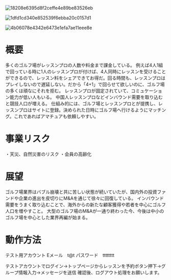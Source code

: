 ![18208e6395d8f2ceffe4e89be83526eb](https://user-images.githubusercontent.com/61620829/107138470-ed587280-6957-11eb-8ae3-3bf145c887d2.gif)

![1dfd1cd340e852539f6ebba20c0157d1](https://user-images.githubusercontent.com/61620829/107139689-82f80000-6960-11eb-81e6-c30848c1f6da.gif)

![4b06078e4342e6473e1efa7ae11eee8e](https://user-images.githubusercontent.com/61620829/107139754-f568e000-6960-11eb-90e9-8bf2dc310fc5.gif)
# 概要
多くのゴルフ場がレッスンプロの人数や料金まで課金している。
例えば4人1組で回っている時に1人のレッスンプロが付けば、4人同時にレッスンを受けることができるので、レッスン料をシェアできてお得だ。回る時間も、レッスンプロはプレイしないので遅延しない。だから「4+1」で回らせて欲しいのに、ゴルフ場の多くは頑なにそれを拒む。
レッスンプロが固定されていて、コミュケーション能力が低い人もいる。
中国人レッスンプロなどインバウンド需要を取り込むと競技人口が増える。
仕組み的には、ゴルフ場とレッスンプロとが提携し、レッスンプロはサイトに登録。決められた日時にゴルフ場へ行けるようにマッチング。これであればアマチュアも依頼しやすい。

# 事業リスク
・天災、自然災害のリスク
・会員の高齢化

# 展望
ゴルフ場業界はバブル崩壊と共に苦しい状態が続いていたが、国内外の投資ファンドや企業の進出を皮切りにM&Aを通じて徐々に回復している。
インバウンド需要をうまく取り込むことで、海外からの新たな顧客獲得や若者を中心にゴルフ人口を増やすこと。
大型のゴルフ場のM&Aが一通り終わった今、今後は中小のゴルフ場を中心とした業界再編が始まる。

# 動作方法
テスト用アカウント
Eメール　t@t
パスワード　tttttttt

テストアカウントでログイン→トップページからレッスンを予約ボタン押下→グループ情報入力→メッセージを送信
確認後、ログアウト処理をお願いします。

